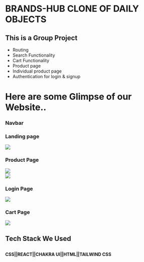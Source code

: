 

# BRANDS-HUB CLONE OF DAILY OBJECTS


<h2>This is a Group Project</h2>
<ul>
 <li>
   Routing</li>
<li>Search Functionality</li>
<li>Cart Functionality</li>
<li>Product page</li>
  <li>Individual product page</li>
<li>Authentication for login & signup</li>

</ul>
<h1>
Here are some Glimpse of our Website..</h1>
<h3>Navbar<h3>
  
  
  
  <h3>Landing page</h3>
  <img src="https://i.ibb.co/HVXkwRC/dailyobj1.png"/>
  
  <h3>Product Page</h3>
  <img src="https://i.ibb.co/sRpCJgc/dailyobj2.png"/><br/>
  <img src="https://i.ibb.co/X4bwNtY/dailyobj4.png"/>
  <h3>Login Page</h3>
    <img src="https://i.ibb.co/MSV67Xh/dailyobj3.png"/>
  
  <h3>Cart Page</h3>
  
  <img src="https://i.ibb.co/x31FwjC/dailyobj5.png"/>
 
 
 
 <h2> Tech Stack We Used <h2>
   <h4> CSS||REACT||CHAKRA UI||HTML||TAILWIND CSS </h4>
